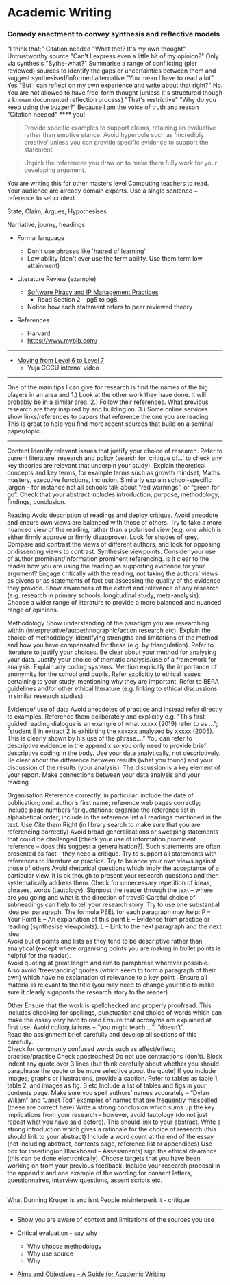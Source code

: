 # Academic Writing

### Comedy enactment to convey synthesis and reflective models

"I think that;"
<BUZZER>Citation needed
"What the!? It's my own thought"
<BUZZER>Untrustworthy source
"Can't I express even a little bit of my opinion?"
<BUZZER>Only via synthesis
"Sythe-what?"
<BUZZER>Summarise a range of conflicting (pier reviewed) sources to identify the gaps or uncertainties between them and suggest synthesised/informed alternative
"You mean I have to read a lot"
<BUZZER>Yes
"But I can reflect on my own experience and write about that right?"
<BUZZER>No. You are not allowed to have free-form thought (unless it's structured though a known documented reflection process)
"That's restrictive"
<BUZZER>
"Why do you keep using the buzzer?"
<BUZZER>Because I am the voice of truth and reason
"Citation needed"
<BUZZER>**** you!





> Provide specific examples to support claims, retaining an evaluative rather than emotive stance. Avoid hyperbole such as ‘incredibly creative’ unless you can provide specific evidence to support the statement.

> Unpick the references you draw on to make them fully work for your developing argument.


You are writing this for other masters level Computing teachers to read. Your audience are already domain experts. Use a single sentence + reference to set context.

State, Claim, Argues, Hypothesises

Narriative, journy, headings 

* Formal language
    * Don't use phrases like 'hatred of learning'
    * Low ability (don't ever use the term ability. Use them term low attainment)

* Literature Review (example)
    * [Software Piracy and IP Management Practices](https://poseidon01.ssrn.com/delivery.php?ID=243069124094101103021085097112118007000076081034060007022064070097005097122019080119005102039099016121119028123080104065077099020045006069064005106095014093067124076040065013111093116024010121086025114123116014006090098067005066115075071007006126022085&EXT=pdf&INDEX=TRUE)
        * Read Section 2 - pg5 to pg8
    * Notice how each statement refers to peer reviewed theory

* References
    * Harvard
    * https://www.mybib.com/

---

* [Moving from Level 6 to Level 7](https://cccu.yuja.com/V/Video?v=64503&node=291431&a=237116047&autoplay=1)
    * Yuja CCCU internal video

---

One of the main tips I can give for research is find the names of the big players in an area and 
1.) Look at the other work they have done. It will probably be in a similar area.
2.) Follow their references. What previous research are they inspired by and building on.
3.) Some online services show links/references to papers that reference the one you are reading. This is great to help you find more recent sources that build on a seminal paper/topic.


---

Content
Identify relevant issues that justify your choice of research. Refer to current literature, research and policy (search for ‘critique of…’ to check any key theories are relevant that underpin your study).
Explain theoretical concepts and key terms, for example terms such as growth mindset, Maths mastery, executive functions, inclusion.  Similarly explain school-specific jargon – for instance not all schools talk about “red warnings”, or “green for go”.
Check that your abstract includes introduction, purpose, methodology, findings, conclusion.


Reading
Avoid description of readings and deploy critique.   Avoid anecdote and ensure own views are balanced with those of others.  Try to take a more nuanced view of the reading, rather than a polarised view (e.g. one which is either firmly approve or firmly disapprove). Look for shades of grey.
Compare and contrast the views of different authors, and look for opposing or dissenting views to contrast. Synthesise viewpoints. 
Consider your use of author prominent/information prominent referencing.  Is it clear to the reader how you are using the reading as supporting evidence for your argument?
Engage critically with the reading, not taking the authors’ views as givens or as statements of fact but assessing the quality of the evidence they provide.  Show awareness of the extent and relevance of any research (e.g. research in primary schools, longitudinal study, meta-analysis).
Choose a wider range of literature to provide a more balanced and nuanced range of opinions.

Methodology
Show understanding of the paradigm you are researching within (interpretative/autoethnographic/action research etc).
Explain the choice of methodology, identifying strengths and limitations of the method and how you have compensated for these (e.g. by triangulation). Refer to literature to justify your choices.
Be clear about your method for analysing your data.  Justify your choice of thematic analysis/use of a framework for analysis.  Explain any coding systems.
Mention explicitly the importance of anonymity for the school and pupils.
Refer explicitly to ethical issues pertaining to your study, mentioning why they are important.  Refer to BERA guidelines and/or other ethical literature (e.g. linking to ethical discussions in similar research studies).

Evidence/ use of data
Avoid anecdotes of practice and instead refer directly to examples.
Reference them deliberately and explicitly e.g. “This first guided reading dialogue is an example of what xxxxx (2019) refer to as …”; “student B in extract 2 is exhibiting the xxxxxx analysed by xxxxx (2005). This is clearly shown by his use of the phrase….”
You can refer to descriptive evidence in the appendix so you only need to provide brief descriptive coding in the body. Use your data analytically, not descriptively.   Be clear about the difference between results (what you found) and your discussion of the results (your analysis).  The discussion is a key element of your report.
Make connections between your data analysis and your reading.

Organisation
Reference correctly, in particular: include the date of publication; omit author’s first name; reference web pages correctly; include page numbers for quotations; organise the reference list in alphabetical order; include in the reference list all readings mentioned in the text.  Use Cite them Right (in library search to make sure that you are referencing correctly)
Avoid broad generalisations or sweeping statements that could be challenged (check your use of information prominent reference – does this suggest a generalisation?).  Such statements are often presented as fact - they need a critique.  Try to support all statements with references to literature or practice.  Try to balance your own views against those of others
Avoid rhetorical questions which imply the acceptance of a particular view.  It is ok though to present your research questions and then systematically address them.
Check for unnecessary repetition of ideas, phrases, words (tautology).
Signpost the reader through the text – where are you going and what is the direction of travel?  Careful choice of subheadings can help to tell your research story. Try to use one substantial idea per paragraph.  The formula PEEL for each paragraph may help:
P – Your Point
E – An explanation of this point
E – Evidence from practice or reading (synthesise viewpoints).
L – Link to the next paragraph and the next idea                                                        
Avoid bullet points and lists as they tend to be descriptive rather than analytical (except where organising points you are making in bullet points is helpful for the reader).  
Avoid quoting at great length and aim to paraphrase wherever possible.  Also avoid ‘freestanding’ quotes (which seem to form a paragraph of their own) which have no explanation of relevance to a key point .
Ensure all material is relevant to the title (you may need to change your title to make sure it clearly signposts the research story to the reader).  

Other
Ensure that the work is spellchecked and properly proofread.  This includes checking for spellings, punctuation and choice of words which can make the essay very hard to read
Ensure that acronyms are explained at first use.  Avoid colloquialisms – “you might teach …”; “doesn’t”.  
Read the assignment brief carefully and develop all sections of this carefully.  
Check for commonly confused words such as affect/effect; practice/practise
Check apostrophes! Do not use contractions (don’t).
Block indent any quote over 3 lines (but think carefully about whether you should paraphrase the quote or be more selective about the quote)
If you include images, graphs or illustrations, provide a caption.  Refer to tables as table 1, table 2,  and images as fig. 3 etc  Include a list of tables and figs in your contents page. 
Make sure you spell authors’ names accurately – “Dylan Wiliam” and “Janet Tod” examples of names that are frequently misspelled (these are correct here)
Write a strong conclusion which sums up the key implications from your research – however, avoid tautology (do not just repeat what you have said before).  This should link to your abstract.
Write a strong introduction which gives a rationale for the choice of research (this should link to your abstract)
Include a word count at the end of the essay (not including abstract, contents page, reference list or appendices)
Use box for inserting(on Blackboard – Assessments) sign the ethical clearance (this can be done electronically).  Choose targets that you have been working on from your previous feedback.  Include your research proposal in the appendix and one example of the wording for consent letters, questionnaires, interview questions, assent scripts etc.


---

What Dunning Kruger is and isnt
People misinterperit it - critique

---

* Show you are aware of context and limitations of the sources you use

* Critical evaluation - say why
    * Why choose methodology
    * Why use source
    * Why 

* [Aims and Objectives – A Guide for Academic Writing](https://www.discoverphds.com/advice/doing/research-aims-and-objectives)